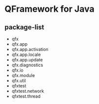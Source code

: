 # QFramework for Java

## package-list
- qfx
- qfx.app
- qfx.app.activation
- qfx.app.locale
- qfx.app.update
- qfx.diagnostics
- qfx.io
- qfx.module
- qfx.util
- qfxtest
- qfxtest.network
- qfxtest.thread